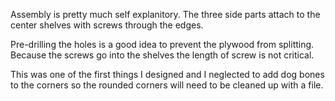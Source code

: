 Assembly is pretty much self explanitory. The three side parts attach to the center shelves with screws through the edges.

Pre-drilling the holes is a good idea to prevent the plywood from splitting. Because the screws go into the shelves the length of screw is not critical.

This was one of the first things I designed and I neglected to add dog bones to the corners so the rounded corners will need to be cleaned up with a file.
